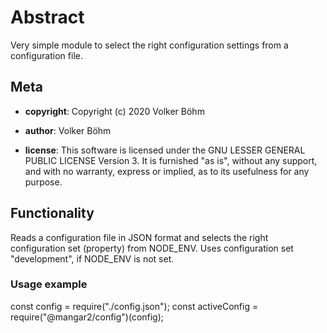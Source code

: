 # Abstract

Very simple module to select the right configuration settings from a configuration file.

## Meta

- **copyright**: Copyright (c) 2020 Volker Böhm

- **author**: Volker Böhm
- **license**: This software is licensed under the GNU LESSER GENERAL PUBLIC LICENSE Version 3. It is furnished
    "as is", without any support, and with no warranty, express or implied, as to its usefulness for
    any purpose.

## Functionality

Reads a configuration file in JSON format and selects the right configuration set (property) from NODE_ENV. Uses configuration set "development", if NODE_ENV is not set.

### Usage example

const config = require("./config.json");
const activeConfig = require("@mangar2/config")(config);
